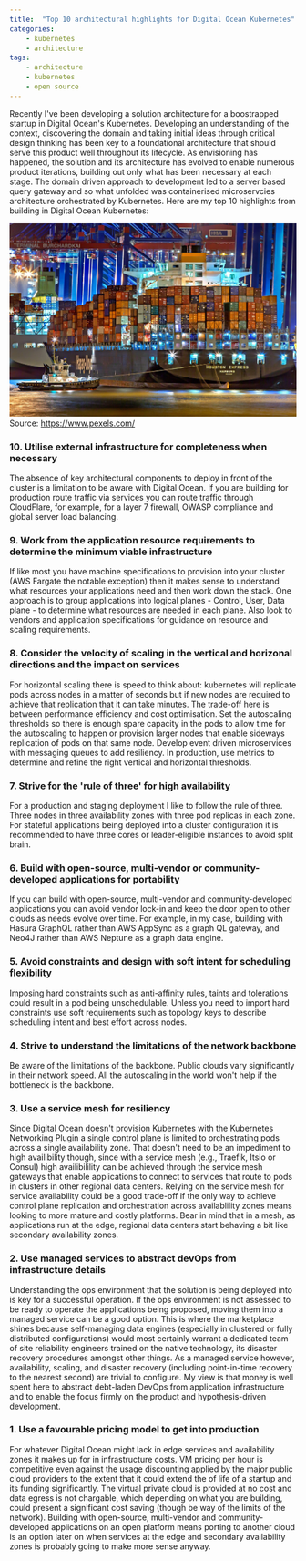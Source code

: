 ```yaml
---
title:  "Top 10 architectural highlights for Digital Ocean Kubernetes"
categories: 
    - kubernetes
    - architecture
tags: 
    - architecture
    - kubernetes
    - open source
---
```


Recently I've been developing a solution architecture for a boostrapped startup in Digital Ocean's Kubernetes. Developing an understanding of the context, discovering the domain and taking initial ideas through critical design thinking has been key to a foundational architecture that should serve this product well throughout its lifecycle. As envisioning has happened, the solution and its architecture has evolved to enable numerous product iterations, building out only what has been necessary at each stage. The domain driven approach to development led to a server based query gateway and so what unfolded was containerised microservcies architecture orchestrated by Kubernetes. Here are my top 10 highlights from building in Digital Ocean Kubernetes:

![Container Ship](containers.jpg)
Source: https://www.pexels.com/

### 10. Utilise external infrastructure for completeness when necessary

The absence of key architectural components to deploy in front of the cluster is a limitation to be aware with Digital Ocean. If you are building for production route traffic via services you can route traffic through CloudFlare, for example, for a layer 7 firewall, OWASP compliance and global server load balancing.

### 9. Work from the application resource requirements to determine the minimum viable infrastructure

If like most you have machine specifications to provision into your cluster (AWS Fargate the notable exception) then it makes sense to understand what resources your applications need and then work down the stack. One approach is to group applications into logical planes - Control, User, Data plane - to determine what resources are needed in each plane. Also look to vendors and application specifications for guidance on resource and scaling requirements.

### 8. Consider the velocity of scaling in the vertical and horizonal directions and the impact on services 

For horizontal scaling there is speed to think about: kubernetes will replicate pods across nodes in a matter of seconds but if new nodes are required to achieve that replication that it can take minutes. The trade-off here is between performance efficiency and cost optimisation. Set the autoscaling thresholds so there is enough spare capacity in the pods to allow time for the autoscaling to happen or provision larger nodes that enable sideways replication of pods on that same node. Develop event driven microservices with messaging queues to add resiliency. In production, use metrics to determine and refine the right vertical and horizontal thresholds.

### 7. Strive for the 'rule of three' for high availability

For a production and staging deployment I like to follow the rule of three. Three nodes in three availability zones with three pod replicas in each zone. For stateful applications being deployed into a cluster configuration it is recommended to have three cores or leader-eligible instances to avoid split brain.   

### 6. Build with open-source, multi-vendor or community-developed applications for portability

If you can build with open-source, multi-vendor and community-developed applications you can avoid vendor lock-in and keep the door open to other clouds as needs evolve over time. For example, in my case, building with Hasura GraphQL rather than AWS AppSync as a graph QL gateway, and Neo4J rather than AWS Neptune as a graph data engine.

### 5. Avoid constraints and design with soft intent for scheduling flexibility

Imposing hard constraints such as anti-affinity rules, taints and tolerations could result in a pod being unschedulable. Unless you need to import hard constraints use soft requirements such as topology keys to describe scheduling intent and best effort across nodes.

### 4. Strive to understand the limitations of the network backbone

Be aware of the limitations of the backbone. Public clouds vary significantly in their network speed. All the autoscaling in the world won't help if the bottleneck is the backbone. 

### 3. Use a service mesh for resiliency

Since Digital Ocean doesn't provision Kubernetes with the Kubernetes Networking Plugin a single control plane is limited to orchestrating pods across a single availability zone. That doesn't need to be an impediment to high availibility though, since with a service mesh (e.g., Traefik, Itsio or Consul) high availibilility can be achieved through the service mesh gateways that enable applications to connect to services that route to pods in clusters in other regional data centers. Relying on the service mesh for service availability could be a good trade-off if the only way to achieve control plane replication and orchestration across availablility zones means looking to more mature and costly platforms. Bear in mind that in a mesh, as applications run at the edge, regional data centers start behaving a bit like secondary availability zones.

### 2. Use managed services to abstract devOps from infrastructure details

Understanding the ops environment that the solution is being deployed into is key for a successful operation. If the ops environment is not assessed to be ready to operate the applications being proposed, moving them into a managed service can be a good option. This is where the marketplace shines because self-managing data engines (especially in clustered or fully distributed configurations) would most certainly warrant a dedicated team of site reliability engineers trained on the native technology, its disaster recovery procedures amongst other things. As a managed service however, availability, scaling, and disaster recovery (including point-in-time recovery to the nearest second) are trivial to configure. My view is that money is well spent here to abstract debt-laden DevOps from application infrastructure and to enable the focus firmly on the product and hypothesis-driven development.

### 1. Use a favourable pricing model to get into production

For whatever Digital Ocean might lack in edge services and availability zones it makes up for in infrastructure costs. VM pricing per hour is competitive even against the usage discounting applied by the major public cloud providers to the extent that it could extend the of life of a startup and its funding significantly. The virtual private cloud is provided at no cost and data egress is not chargable, which depending on what you are building, could present a significant cost saving (though be way of the limits of the network).  Building with open-source, multi-vendor and community-developed applications on an open platform means porting to another cloud is an option later on when services at the edge and secondary availability zones is probably going to make more sense anyway.



